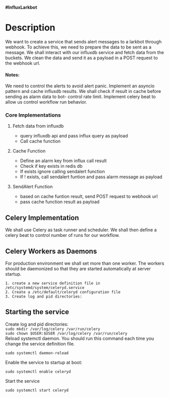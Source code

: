 <strong>#InfluxLarkbot</strong>

<h1>Description</h1>
We want to create a service that sends alert messages to a larkbot through webhook.
To achieve this, we need to prepare the data to be sent as a message.
We shall interact with our influxdb service and fetch data from the buckets.
We clean the data and send it as a payload in a POST request to the webhook url.
<br/>
</hr>

<h4>Notes:</h4>

We need to control the alerts to avoid alert panic.
Implement an asyncio pattern and cache influxdb results. We shall check if result in cache  before sending as alarm data to bot- control rate limit.
Implement celery beat to allow us control workflow run behavior.

<h3> Core Implementations</h3>

1. Fetch data from influxdb
    - query influxdb api and pass influx query as payload
    - Call cache function

2. Cache Function
    - Define an alarm key from influx call result
    - Check if key exists in redis db
    - If exists ignore calling sendalert function
    - If ! exists, call sendalert funtion and pass alarm message as payload

2. SendAlert Function
    - based on cache funtion result, send POST request to webhook url
    - pass cache function result as payload


<h2>Celery Implementation</h2>
We shall use Celery as task runner and scheduler. We shall then define a celery beat to control number of runs for our workflow.

<h2>Celery Workers as Daemons</h2>

For production environment we shall set more than one worker. The workers should be daemonized so that they are started automatically at server startup.

    1. create a new service definition file in /etc/systemd/system/celeryd.service
    2. Create a /etc/default/celeryd configuration file
    3. Create log and pid directories:


<h2>Starting the service</h2>
Create log and pid directories:
<code>
sudo mkdir /var/log/celery /var/run/celery
sudo chown $USER:$USER /var/log/celery /var/run/celery
</code>
Reload systemctl daemon. You should run this command each time you change the service definition file.

<code>sudo systemctl daemon-reload</code>


Enable the service to startup at boot:

<code>sudo systemctl enable celeryd</code>


Start the service

<code>sudo systemctl start celeryd</code>



